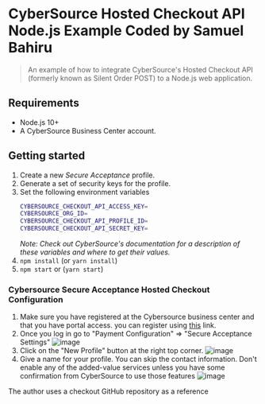 # CyberSource Hosted Checkout API Node.js Example Coded by Samuel Bahiru
> An example of how to integrate CyberSource's Hosted Checkout API (formerly known as Silent Order POST) to a Node.js web application.

## Requirements

* Node.js 10+
* A CyberSource Business Center account.

## Getting started

1. Create a new _Secure Acceptance_ profile.
2. Generate a set of security keys for the profile.
4. Set the following environment variables
    ```sh
    CYBERSOURCE_CHECKOUT_API_ACCESS_KEY=
    CYBERSOURCE_ORG_ID=
    CYBERSOURCE_CHECKOUT_API_PROFILE_ID=
    CYBERSOURCE_CHECKOUT_API_SECRET_KEY=
    ```
    _Note: Check out CyberSource's documentation for a description of these variables and where to get their values._
5. `npm install` (or `yarn install`)
6. `npm start` or (`yarn start`)

### Cybersource Secure Acceptance Hosted Checkout Configuration
1. Make sure you have registered at the Cybersource business center and that you have portal access. you can register using [this](https://ebc2test.cybersource.com/ebc2/registration/external) link.
2. Once you log in go to "Payment Configuration" => "Secure Acceptance Settings"
        ![image](https://github.com/samigits/secure-acceptance-hosed-checkout-backend-nodejs/assets/48197208/555f38ba-a9b5-48b2-963b-6f50305ab00b)
3. Click on the "New Profile" button at the right top corner.
        ![image](https://github.com/samigits/secure-acceptance-hosed-checkout-backend-nodejs/assets/48197208/6bf976ec-28b0-44b7-8f1b-95716de98c17)
4. Give a name for your profile. You can skip the contact information. Don't enable any of the added-value services unless you have some confirmation from CyberSource to use those features
        ![image](https://github.com/samigits/secure-acceptance-hosed-checkout-backend-nodejs/assets/48197208/3cc5c0ee-27e8-4696-bff8-1c9759dc2489)

The author uses a checkout GitHub repository as a reference

